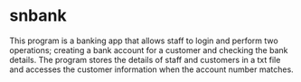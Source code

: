 # snbank
 
This program is a banking app that allows staff to login and perform two operations; 
creating a bank account for a customer and checking the bank details.
The program stores the details of staff and customers in a txt file and accesses the customer information when the account number matches.
